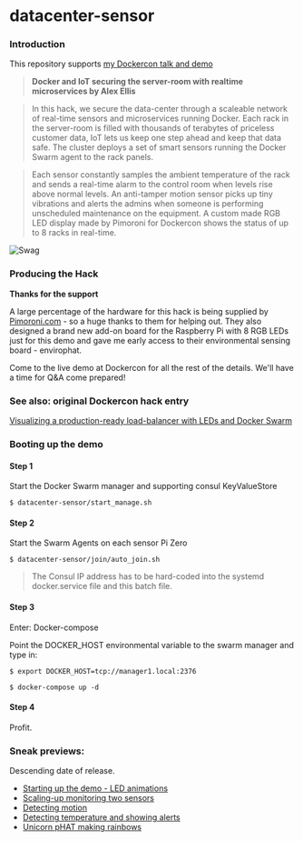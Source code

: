 # datacenter-sensor


### Introduction

This repository supports [my Dockercon talk and demo](http://dockercon2016.sched.org/event/6CF1)

> **Docker and IoT securing the server-room with realtime microservices by Alex Ellis**

> In this hack, we secure the data-center through a scaleable network of real-time sensors and microservices running Docker. Each rack in the server-room is filled with thousands of terabytes of priceless customer data, IoT lets us keep one step ahead and keep that data safe. The cluster deploys a set of smart sensors running the Docker Swarm agent to the rack panels.

> Each sensor constantly samples the ambient temperature of the rack and sends a real-time alarm to the control room when levels rise above normal levels. An anti-tamper motion sensor picks up tiny vibrations and alerts the admins when someone is performing unscheduled maintenance on the equipment. A custom made RGB LED display made by Pimoroni for Dockercon shows the status of up to 8 racks in real-time.

![Swag](https://c3.staticflickr.com/8/7126/27279846650_da0c806fc1_c.jpg)

### Producing the Hack

**Thanks for the support**

A large percentage of the hardware for this hack is being supplied by [Pimoroni.com](http://pimoroni.com) - so a huge thanks to them for helping out. They also designed a brand new add-on board for the Raspberry Pi with 8 RGB LEDs just for this demo and gave me early access to their environmental sensing board - envirophat.

Come to the live demo at Dockercon for all the rest of the details. We'll have a time for Q&A come prepared!

### See also: original Dockercon hack entry

[Visualizing a production-ready load-balancer with LEDs and Docker Swarm](http://blog.alexellis.io/iot-docker-cluster/)

### Booting up the demo

#### Step 1

Start the Docker Swarm manager and supporting consul KeyValueStore

```
$ datacenter-sensor/start_manage.sh
```

#### Step 2

Start the Swarm Agents on each sensor Pi Zero

```
$ datacenter-sensor/join/auto_join.sh
```

> The Consul IP address has to be hard-coded into the systemd docker.service file and this batch file.

#### Step 3

Enter: Docker-compose

Point the DOCKER_HOST environmental variable to the swarm manager and type in:

```
$ export DOCKER_HOST=tcp://manager1.local:2376

$ docker-compose up -d
```

#### Step 4

Profit.

### Sneak previews:

Descending date of release.

* [Starting up the demo - LED animations](https://twitter.com/alexellisuk/status/742411122591051777)
* [Scaling-up monitoring two sensors](https://twitter.com/alexellisuk/status/741224768087674880)
* [Detecting motion](https://twitter.com/alexellisuk/status/740824510849503232)
* [Detecting temperature and showing alerts](https://twitter.com/alexellisuk/status/739736197442981888)
* [Unicorn pHAT making rainbows](https://twitter.com/alexellisuk/status/739557889854066688)

